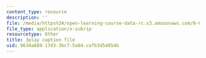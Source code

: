 ```yaml
---
content_type: resource
description: ''
file: /media/https%3A/open-learning-course-data-rc.s3.amazonaws.com/8-06-quantum-physics-iii-spring-2018/9634a88917d33bc75a84cefb3d54854b_ZzUkt-UQCX8.srt
file_type: application/x-subrip
resourcetype: Other
title: 3play caption file
uid: 9634a889-17d3-3bc7-5a84-cefb3d54854b
---
```

